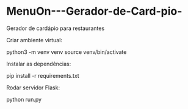# MenuOn---Gerador-de-Card-pio-

Gerador de cardápio para restaurantes

Criar ambiente virtual:

python3 -m venv venv
source venv/bin/activate

Instalar as dependências:

pip install -r requirements.txt

Rodar servidor Flask:

python run.py
